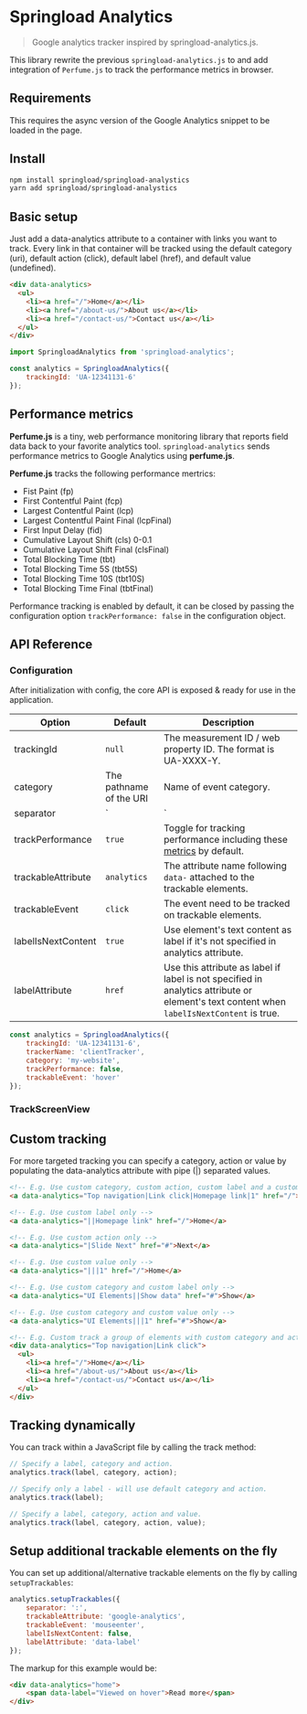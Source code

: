 # Springload Analytics

> Google analytics tracker inspired by springload-analytics.js.

This library rewrite the previous `springload-analytics.js` to and add integration of `Perfume.js` to track the performance metrics in browser. 

## Requirements

This requires the async version of the Google Analytics snippet to be loaded in the page.

## Install

```bash
npm install springload/springload-analystics
yarn add springload/springload-analystics
```

## Basic setup

Just add a data-analytics attribute to a container with links you want to track. Every link in that container will be tracked using the default category (uri), default action (click), default label (href), and default value (undefined).

```html
<div data-analytics>
  <ul>
    <li><a href="/">Home</a></li>
    <li><a href="/about-us/">About us</a></li>
    <li><a href="/contact-us/">Contact us</a></li>
  </ul>
</div>
```

```javascript
import SpringloadAnalytics from 'springload-analytics';

const analytics = SpringloadAnalytics({
    trackingId: 'UA-12341131-6'
});
```

## Performance metrics

**Perfume.js** is a tiny, web performance monitoring library that reports field data back to your favorite analytics tool.
`springload-analytics` sends performance metrics to Google Analytics using **perfume.js**.

**Perfume.js** tracks the following performance mertrics:
- Fist Paint (fp)
- First Contentful Paint (fcp)
- Largest Contentful Paint (lcp)
- Largest Contentful Paint Final (lcpFinal)	
- First Input Delay (fid)	
- Cumulative Layout Shift (cls)	0-0.1	
- Cumulative Layout Shift Final (clsFinal)	
- Total Blocking Time (tbt)	
- Total Blocking Time 5S (tbt5S)	
- Total Blocking Time 10S (tbt10S)	
- Total Blocking Time Final (tbtFinal)

Performance tracking is enabled by default, it can be closed by passing the configuration option `trackPerformance: false` in the configuration object.

## API Reference

### Configuration

After initialization with config, the core API is exposed & ready for use in the application.

| Option | Default | Description |
|--------|---------|-------------|
| trackingId | `null` | The measurement ID / web property ID. The format is UA-XXXX-Y. |
| category | The pathname of the URI | Name of event category. |
| separator | `|` | The charactor used to separate the content of `data-analytics` attribute into tracking variables `category`, `action`, `label` and `value`. |
| trackPerformance | `true` | Toggle for tracking performance  including these [metrics](https://github.com/zizzamia/perfume.js#web-vitals-score) by default. |
| trackableAttribute | `analytics` | The attribute name following `data-` attached to the trackable elements. |
| trackableEvent | `click` | The event need to be tracked on trackable elements. |
| labelIsNextContent | `true` | Use element's text content as label if it's not specified in analytics attribute. |
| labelAttribute | `href` | Use this attribute as label if label is not specified in analytics attribute or element's text content when `labelIsNextContent` is true. |

```javascript
const analytics = SpringloadAnalytics({
    trackingId: 'UA-12341131-6',
    trackerName: 'clientTracker',
    category: 'my-website',
    trackPerformance: false,
    trackableEvent: 'hover'
});
```

### TrackScreenView



## Custom tracking

For more targeted tracking you can specify a category, action or value by populating the data-analytics attribute with pipe (|) separated values.

```html
<!-- E.g. Use custom category, custom action, custom label and a custom value -->
<a data-analytics="Top navigation|Link click|Homepage link|1" href="/">Home</a>

<!-- E.g. Use custom label only -->
<a data-analytics="||Homepage link" href="/">Home</a>

<!-- E.g. Use custom action only -->
<a data-analytics="|Slide Next" href="#">Next</a>

<!-- E.g. Use custom value only -->
<a data-analytics="|||1" href="/">Home</a>

<!-- E.g. Use custom category and custom label only -->
<a data-analytics="UI Elements||Show data" href="#">Show</a>

<!-- E.g. Use custom category and custom value only -->
<a data-analytics="UI Elements|||1" href="#">Show</a>

<!-- E.g. Custom track a group of elements with custom category and action -->
<div data-analytics="Top navigation|Link click">
  <ul>
    <li><a href="/">Home</a></li>
    <li><a href="/about-us/">About us</a></li>
    <li><a href="/contact-us/">Contact us</a></li>
  </ul>
</div>
```

## Tracking dynamically

You can track within a JavaScript file by calling the track method:

```javascript
// Specify a label, category and action.
analytics.track(label, category, action);

// Specify only a label - will use default category and action.
analytics.track(label);

// Specify a label, category, action and value.
analytics.track(label, category, action, value);
```

## Setup additional trackable elements on the fly

You can set up additional/alternative trackable elements on the fly by calling `setupTrackables`:

```javascript
analytics.setupTrackables({
    separator: ':',
    trackableAttribute: 'google-analytics',
    trackableEvent: 'mouseenter',
    labelIsNextContent: false,
    labelAttribute: 'data-label'
});
```

The markup for this example would be:

```html
<div data-analytics="home">
    <span data-label="Viewed on hover">Read more</span>
</div>
```